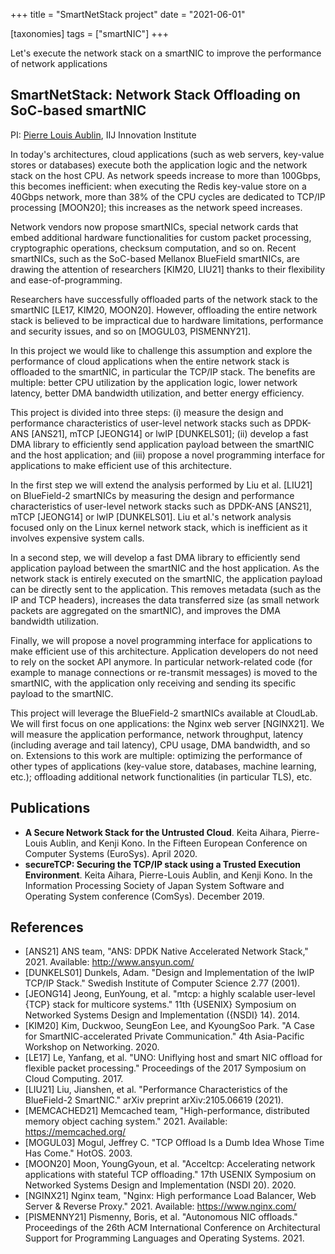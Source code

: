 +++
title = "SmartNetStack project"
date = "2021-06-01"

[taxonomies]
tags = ["smartNIC"]
+++

Let's execute the network stack on a smartNIC to improve the performance of
network applications

<!-- more -->

## SmartNetStack: Network Stack Offloading on SoC-based smartNIC

PI: [Pierre Louis Aublin](https://www.iijlab.net/en/members/pierrelouis.html),
IIJ Innovation Institute

In today's architectures, cloud applications (such as web servers, key-value
stores or databases) execute both the application logic and the network stack
on the host CPU. As network speeds increase to more than 100Gbps, this becomes
inefficient: when executing the Redis key-value store on a 40Gbps network, more
than 38% of the CPU cycles are dedicated to TCP/IP processing [MOON20]; this
increases as the network speed increases.

Network vendors now propose smartNICs, special network cards that embed
additional hardware functionalities for custom packet processing, cryptographic
operations, checksum computation, and so on. Recent smartNICs, such as the
SoC-based Mellanox BlueField smartNICs, are drawing the attention of
researchers [KIM20, LIU21] thanks to their flexibility and ease-of-programming.

Researchers have successfully offloaded parts of the network stack to the
smartNIC [LE17, KIM20, MOON20]. However, offloading the entire network stack is
believed to be impractical due to hardware limitations, performance and
security issues, and so on [MOGUL03, PISMENNY21].

In this project we would like to challenge this assumption and explore the
performance of cloud applications when the entire network stack is offloaded to
the smartNIC, in particular the TCP/IP stack. The benefits are multiple: better
CPU utilization by the application logic, lower network latency, better DMA
bandwidth utilization, and better energy efficiency.

This project is divided into three steps: (i) measure the design and
performance characteristics of user-level network stacks such as DPDK-ANS
[ANS21], mTCP [JEONG14] or lwIP [DUNKELS01]; (ii) develop a fast DMA library to
efficiently send application payload between the smartNIC and the host
application; and (iii) propose a novel programming interface for applications
to make efficient use of this architecture.

In the first step we will extend the analysis performed by Liu et al. [LIU21]
on BlueField-2 smartNICs by measuring the design and performance
characteristics of user-level network stacks such as DPDK-ANS [ANS21], mTCP
[JEONG14] or lwIP [DUNKELS01]. Liu et al.'s network analysis focused only on
the Linux kernel network stack, which is inefficient as it involves expensive
system calls.

In a second step, we will develop a fast DMA library to efficiently send
application payload between the smartNIC and the host application. As the
network stack is entirely executed on the smartNIC, the application payload can
be directly sent to the application. This removes metadata (such as the IP and
TCP headers), increases the data transferred size (as small network packets are
aggregated on the smartNIC), and improves the DMA bandwidth utilization.

Finally, we will propose a novel programming interface for applications to make
efficient use of this architecture. Application developers do not need to rely
on the socket API anymore. In particular network-related code (for example to
manage connections or re-transmit messages) is moved to the smartNIC, with the
application only receiving and sending its specific payload to the smartNIC.

This project will leverage the BlueField-2 smartNICs available at CloudLab. We
will first focus on one applications: the Nginx web server [NGINX21]. We will
measure the application performance, network throughput, latency (including
average and tail latency), CPU usage, DMA bandwidth, and so on. Extensions to
this work are multiple: optimizing the performance of other types of
applications (key-value store, databases, machine learning, etc.); offloading
additional network functionalities (in particular TLS), etc.

## Publications


- **A Secure Network Stack for the Untrusted Cloud**. Keita Aihara, Pierre-Louis Aublin, and Kenji Kono. In the Fifteen European Conference on Computer Systems (EuroSys). April 2020.
- **secureTCP: Securing the TCP/IP stack using a Trusted Execution Environment**. Keita Aihara, Pierre-Louis Aublin, and Kenji Kono. In the Information Processing Society of Japan System Software and Operating System conference (ComSys). December 2019.

## References

- [ANS21] ANS team, "ANS: DPDK Native Accelerated Network Stack," 2021. Available: http://www.ansyun.com/
- [DUNKELS01] Dunkels, Adam. "Design and Implementation of the lwIP TCP/IP Stack." Swedish Institute of Computer Science 2.77 (2001).
- [JEONG14] Jeong, EunYoung, et al. "mtcp: a highly scalable user-level {TCP} stack for multicore systems." 11th {USENIX} Symposium on Networked Systems Design and Implementation ({NSDI} 14). 2014.
- [KIM20] Kim, Duckwoo, SeungEon Lee, and KyoungSoo Park. "A Case for SmartNIC-accelerated Private Communication." 4th Asia-Pacific Workshop on Networking. 2020.
- [LE17] Le, Yanfang, et al. "UNO: Uniflying host and smart NIC offload for flexible packet processing." Proceedings of the 2017 Symposium on Cloud Computing. 2017.
- [LIU21] Liu, Jianshen, et al. "Performance Characteristics of the BlueField-2 SmartNIC." arXiv preprint arXiv:2105.06619 (2021).
- [MEMCACHED21] Memcached team, "High-performance, distributed memory object caching system." 2021. Available: https://memcached.org/
- [MOGUL03] Mogul, Jeffrey C. "TCP Offload Is a Dumb Idea Whose Time Has Come." HotOS. 2003.
- [MOON20] Moon, YoungGyoun, et al. "Acceltcp: Accelerating network applications with stateful TCP offloading." 17th USENIX Symposium on Networked Systems Design and Implementation (NSDI 20). 2020.
- [NGINX21] Nginx team, "Nginx: High performance Load Balancer, Web Server & Reverse Proxy." 2021. Available: https://www.nginx.com/
- [PISMENNY21] Pismenny, Boris, et al. "Autonomous NIC offloads." Proceedings of the 26th ACM International Conference on Architectural Support for Programming Languages and Operating Systems. 2021. 

